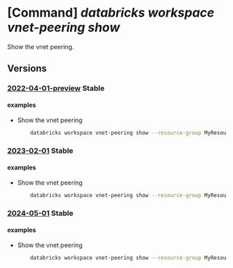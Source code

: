 # [Command] _databricks workspace vnet-peering show_

Show the vnet peering.

## Versions

### [2022-04-01-preview](/Resources/mgmt-plane/L3N1YnNjcmlwdGlvbnMve30vcmVzb3VyY2Vncm91cHMve30vcHJvdmlkZXJzL21pY3Jvc29mdC5kYXRhYnJpY2tzL3dvcmtzcGFjZXMve30vdmlydHVhbG5ldHdvcmtwZWVyaW5ncy97fQ==/2022-04-01-preview.xml) **Stable**

<!-- mgmt-plane /subscriptions/{}/resourcegroups/{}/providers/microsoft.databricks/workspaces/{}/virtualnetworkpeerings/{} 2022-04-01-preview -->

#### examples

- Show the vnet peering
    ```bash
        databricks workspace vnet-peering show --resource-group MyResourceGroup --workspace-name MyWorkspace -n MyPeering
    ```

### [2023-02-01](/Resources/mgmt-plane/L3N1YnNjcmlwdGlvbnMve30vcmVzb3VyY2Vncm91cHMve30vcHJvdmlkZXJzL21pY3Jvc29mdC5kYXRhYnJpY2tzL3dvcmtzcGFjZXMve30vdmlydHVhbG5ldHdvcmtwZWVyaW5ncy97fQ==/2023-02-01.xml) **Stable**

<!-- mgmt-plane /subscriptions/{}/resourcegroups/{}/providers/microsoft.databricks/workspaces/{}/virtualnetworkpeerings/{} 2023-02-01 -->

#### examples

- Show the vnet peering
    ```bash
        databricks workspace vnet-peering show --resource-group MyResourceGroup --workspace-name MyWorkspace -n MyPeering
    ```

### [2024-05-01](/Resources/mgmt-plane/L3N1YnNjcmlwdGlvbnMve30vcmVzb3VyY2Vncm91cHMve30vcHJvdmlkZXJzL21pY3Jvc29mdC5kYXRhYnJpY2tzL3dvcmtzcGFjZXMve30vdmlydHVhbG5ldHdvcmtwZWVyaW5ncy97fQ==/2024-05-01.xml) **Stable**

<!-- mgmt-plane /subscriptions/{}/resourcegroups/{}/providers/microsoft.databricks/workspaces/{}/virtualnetworkpeerings/{} 2024-05-01 -->

#### examples

- Show the vnet peering
    ```bash
        databricks workspace vnet-peering show --resource-group MyResourceGroup --workspace-name MyWorkspace -n MyPeering
    ```
